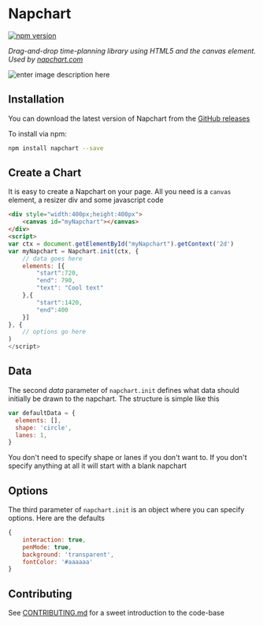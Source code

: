 # Napchart
[![npm version](https://badge.fury.io/js/napchart.svg)](https://badge.fury.io/js/napchart)

*Drag-and-drop time-planning library using HTML5 and the canvas element. Used by [napchart.com](https://napchart.com/)*

![enter image description here](https://larskarbo.no/napchart.PNG)

## Installation

You can download the latest version of Napchart from the [GitHub releases](https://github.com/larskarbo/napchart/releases/latest)

To install via npm:
```bash
npm install napchart --save
```

## Create a Chart

It is easy to create a Napchart on your page. All you need is a `canvas` element, a resizer div and some javascript code

```html
<div style="width:400px;height:400px">
	<canvas id="myNapchart"></canvas>
</div>
<script>
var ctx = document.getElementById("myNapchart").getContext('2d')
var myNapchart = Napchart.init(ctx, {
	// data goes here
	elements: [{
		"start":720,
		"end": 790,
		"text": "Cool text"
	},{
		"start":1420,
		"end":400
	}]
}, {
	// options go here
)
</script>
```

## Data

The second *data* parameter of `napchart.init` defines what data should initially be drawn to the napchart. The structure is simple like this

```javascript
var defaultData = {
  elements: [],
  shape: 'circle',
  lanes: 1,
}
```

You don't need to specify shape or lanes if you don't want to. If you don't specify anything at all it will start with a blank napchart

## Options

The third parameter of `napchart.init` is an object where you can specify options. Here are the defaults

```javascript
{
	interaction: true,
	penMode: true,
	background: 'transparent',
	fontColor: '#aaaaaa'
}
```

## Contributing

See [CONTRIBUTING.md](https://github.com/larskarbo/napchart/blob/master/CONTRIBUTING.md) for a sweet introduction to the code-base
